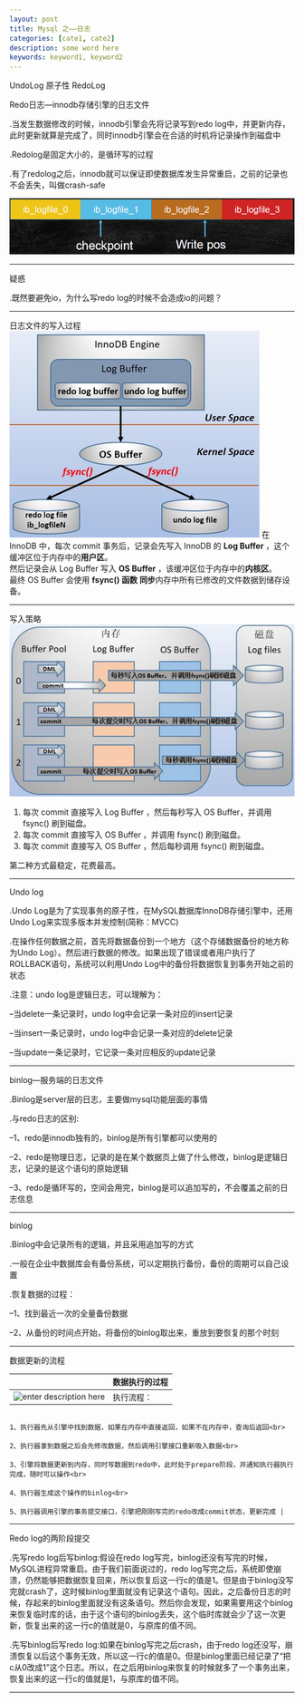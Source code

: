 ```yaml
---
layout: post
title: Mysql 之——日志
categories: [cate1, cate2]
description: some word here
keywords: keyword1, keyword2
---
```


UndoLog 原子性
RedoLog 




Redo日志—innodb存储引擎的日志文件

.当发生数据修改的时候，innodb引擎会先将记录写到redo log中，并更新内存，此时更新就算是完成了，同时innodb引擎会在合适的时机将记录操作到磁盘中

.Redolog是固定大小的，是循环写的过程

.有了redolog之后，innodb就可以保证即使数据库发生异常重启，之前的记录也不会丢失，叫做crash-safe


![enter description here](/images/posts/database/mysql/log/redolog.png)

----------


疑惑

.既然要避免io，为什么写redo log的时候不会造成io的问题？


----------


日志文件的写入过程
![enter description here](/images/posts/database/mysql/log/innodb.jpg)
在 InnoDB 中，每次 commit 事务后，记录会先写入 InnoDB 的 **Log Buffer** ，这个缓冲区位于内存中的**用户区**。<br>
然后记录会从 Log Buffer 写入 **OS Buffer** ，该缓冲区位于内存中的**内核区**。<br>
最终 OS Buffer 会使用 **fsync() 函数** **同步**内存中所有已修改的文件数据到储存设备。


----------

写入策略
![enter description here](/images/posts/database/mysql/log/buffer.jpg)
1. 每次 commit 直接写入 Log Buffer ，然后每秒写入 OS Buffer，并调用 fsync() 刷到磁盘。
2. 每次 commit 直接写入 OS Buffer ，并调用 fsync() 刷到磁盘。
3. 每次 commit 直接写入 OS Buffer ，然后每秒调用 fsync() 刷到磁盘。

第二种方式最稳定，花费最高。


----------


Undo log

.Undo Log是为了实现事务的原子性，在MySQL数据库InnoDB存储引擎中，还用Undo Log来实现多版本并发控制(简称：MVCC)

.在操作任何数据之前，首先将数据备份到一个地方（这个存储数据备份的地方称为Undo Log）。然后进行数据的修改。如果出现了错误或者用户执行了ROLLBACK语句，系统可以利用Undo Log中的备份将数据恢复到事务开始之前的状态

.注意：undo log是逻辑日志，可以理解为：

–当delete一条记录时，undo log中会记录一条对应的insert记录

–当insert一条记录时，undo log中会记录一条对应的delete记录

–当update一条记录时，它记录一条对应相反的update记录


----------


binlog—服务端的日志文件

.Binlog是server层的日志，主要做mysql功能层面的事情

.与redo日志的区别:

–1、redo是innodb独有的，binlog是所有引擎都可以使用的

–2、redo是物理日志，记录的是在某个数据页上做了什么修改，binlog是逻辑日志，记录的是这个语句的原始逻辑

–3、redo是循环写的，空间会用完，binlog是可以追加写的，不会覆盖之前的日志信息


----------


binlog

.Binlog中会记录所有的逻辑，并且采用追加写的方式

.一般在企业中数据库会有备份系统，可以定期执行备份，备份的周期可以自己设置

.恢复数据的过程：

–1、找到最近一次的全量备份数据

–2、从备份的时间点开始，将备份的binlog取出来，重放到要恢复的那个时刻


----------




数据更新的流程

|  | 数据执行的过程 |
| :- | :- |
|![enter description here](/images/posts/database/mysql/log/process.png) | 执行流程：<br>
																														1、执行器先从引擎中找到数据，如果在内存中直接返回，如果不在内存中，查询后返回<br>
																														2、执行器拿到数据之后会先修改数据，然后调用引擎接口重新吸入数据<br>
																														3、引擎将数据更新到内存，同时写数据到redo中，此时处于prepare阶段，并通知执行器执行完成，随时可以操作<br>
																														4、执行器生成这个操作的binlog<br>
																														5、执行器调用引擎的事务提交接口，引擎把刚刚写完的redo改成commit状态，更新完成 |


----------


Redo log的两阶段提交

.先写redo log后写binlog:假设在redo log写完，binlog还没有写完的时候，MySQL进程异常重启。由于我们前面说过的，redo log写完之后，系统即使崩溃，仍然能够把数据恢复回来，所以恢复后这一行c的值是1。但是由于binlog没写完就crash了，这时候binlog里面就没有记录这个语句。因此，之后备份日志的时候，存起来的binlog里面就没有这条语句。然后你会发现，如果需要用这个binlog来恢复临时库的话，由于这个语句的binlog丢失，这个临时库就会少了这一次更新，恢复出来的这一行c的值就是0，与原库的值不同。

.先写binlog后写redo log:如果在binlog写完之后crash，由于redo log还没写，崩溃恢复以后这个事务无效，所以这一行c的值是0。但是binlog里面已经记录了“把c从0改成1”这个日志。所以，在之后用binlog来恢复的时候就多了一个事务出来，恢复出来的这一行c的值就是1，与原库的值不同。


----------


